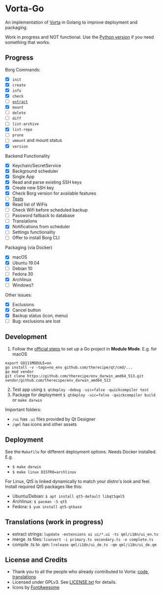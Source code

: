 # Vorta-Go

An implementation of [Vorta](https://github.com/borgbase/vorta) in Golang to improve deployment and packaging.

Work in progress and NOT functional. Use the [Python version](https://github.com/borgbase/vorta) if you need something that works.

## Progress

Borg Commands:
- [x] `init`
- [x] `create`
- [x] `info`
- [x] `check`
- [ ] [`extract`](https://github.com/therecipe/examples/blob/master/advanced/widgets/treeview/main.go)
- [x] `mount`
- [ ] `delete`
- [ ] `diff`
- [ ] `list-archive`
- [x] `list-repo`
- [ ] `prune`
- [ ] `umount` and mount status
- [x] `version`

Backend Functionality
- [x] Keychain/SecretService
- [x] Background scheduler
- [x] Single App
- [x] Read and parse existing SSH keys
- [x] Create new SSH key
- [x] Check Borg version for available features
- [ ] [Tests](https://github.com/therecipe/examples/tree/master/test/widgets)
- [x] Read list of WiFis
- [ ] Check Wifi before scheduled backup
- [ ] Password fallback to database
- [ ] Translations
- [x] Notifications from scheduler
- [ ] Settings functionality
- [ ] Offer to install Borg CLI

Packaging (via Docker)
- [x] macOS
- [x] Ubuntu 19.04
- [ ] Debian 10
- [ ] Fedora 30
- [x] Archlinux
- [ ] Windows?

Other issues:
- [x] Exclusions
- [x] Cancel button
- [x] Backup status (icon, menu)
- [ ] Bug: exclusions are lost

## Development

1. Follow the [official steps](https://github.com/therecipe/qt/wiki/Installation) to set up a Go project in **Module Mode**. E.g. for macOS

```
export GO111MODULE=on
go install -v -tags=no_env github.com/therecipe/qt/cmd/...
go mod vendor
git clone https://github.com/therecipe/env_darwin_amd64_513.git vendor/github.com/therecipe/env_darwin_amd64_513
```

2. Test app using `$ qtdeploy -debug -uic=false -quickcompiler test`
3. Package for deployment `$ qtdeploy -uic=false -quickcompiler build` or `make darwin`

Important folders:

- `/ui` has `.ui` files provided by Qt Designer
- `/qml` has icons and other assets


## Deployment

See the `Makefile` for different deployment options. Needs Docker installed. E.g.

- `$ make darwin`
- `$ make linux DISTRO=archlinux`

For Linux, Qt5 is linked dynamically to match your distro's look and feel. Install required Qt5 packages like this:

- Ubuntu/Debian: `$ apt install qt5-default libqt5qml5`
- Archlinux: `$ pacman -S qt5`
- Fedora: `$ yum install qt5-qtbase`

## Translations (work in progress)
- extract strings: `lupdate -extensions ui ui/*.ui -ts qml/i18n/ui_en.ts`
- merge .ts files: `lconvert -i primary.ts secondary.ts -o complete.ts` 
- compile .ts to .qm: `lrelease qml/i18n/ui_de.ts -qm qml/i18n/ui_de.qm`

## License and Credits
- Thank you to all the people who already contributed to Vorta: [code](https://github.com/borgbase/vorta/graphs/contributors), [translations](https://github.com/borgbase/vorta/issues/159)
- Licensed under GPLv3. See [LICENSE.txt](LICENSE.txt) for details.
- Icons by [FontAwesome](https://fontawesome.com)
